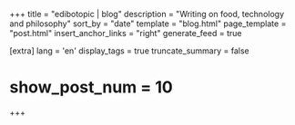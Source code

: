+++
title = "edibotopic | blog"
description = "Writing on food, technology and philosophy"
sort_by = "date"
template = "blog.html"
page_template = "post.html"
insert_anchor_links = "right"
generate_feed = true

[extra]
lang = 'en'
display_tags = true
truncate_summary = false
# show_post_num = 10
+++

<!-- Section weights: -->
<!-- 0 Experiments -->
<!-- 1 Technical -->
<!-- 2 Notes  -->
<!-- 3 Drafts -->
<!-- 4 Archived -->
